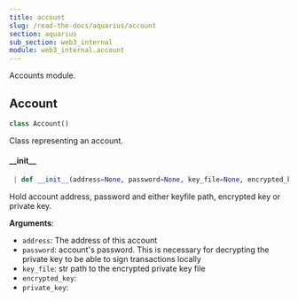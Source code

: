 ```yaml
---
title: account
slug: /read-the-docs/aquarius/account
section: aquarius
sub_section: web3_internal
module: web3_internal.account
---
```


Accounts module.

## Account

```python
class Account()
```

Class representing an account.

#### \_\_init\_\_

```python
 | def __init__(address=None, password=None, key_file=None, encrypted_key=None, private_key=None)
```

Hold account address, password and either keyfile path, encrypted key or private key.

**Arguments**:

- `address`: The address of this account
- `password`: account's password. This is necessary for decrypting the private key
  to be able to sign transactions locally
- `key_file`: str path to the encrypted private key file
- `encrypted_key`:
- `private_key`:
